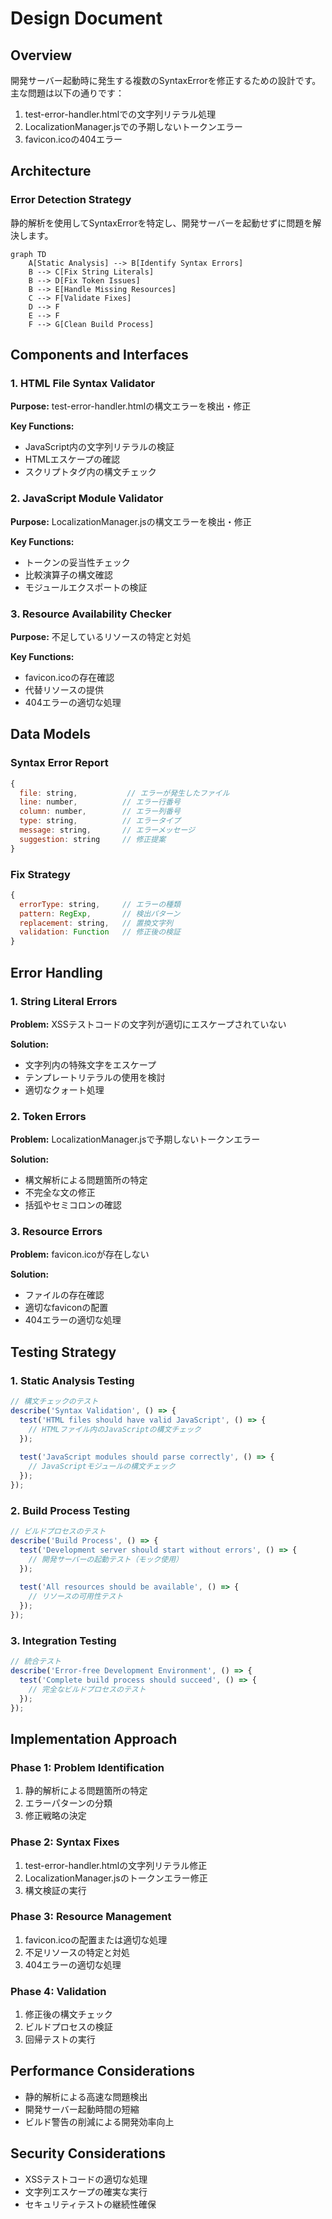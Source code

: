 # Design Document

## Overview

開発サーバー起動時に発生する複数のSyntaxErrorを修正するための設計です。主な問題は以下の通りです：

1. test-error-handler.htmlでの文字列リテラル処理
2. LocalizationManager.jsでの予期しないトークンエラー
3. favicon.icoの404エラー

## Architecture

### Error Detection Strategy

静的解析を使用してSyntaxErrorを特定し、開発サーバーを起動せずに問題を解決します。

```mermaid
graph TD
    A[Static Analysis] --> B[Identify Syntax Errors]
    B --> C[Fix String Literals]
    B --> D[Fix Token Issues]
    B --> E[Handle Missing Resources]
    C --> F[Validate Fixes]
    D --> F
    E --> F
    F --> G[Clean Build Process]
```

## Components and Interfaces

### 1. HTML File Syntax Validator

**Purpose:** test-error-handler.htmlの構文エラーを検出・修正

**Key Functions:**
- JavaScript内の文字列リテラルの検証
- HTMLエスケープの確認
- スクリプトタグ内の構文チェック

### 2. JavaScript Module Validator

**Purpose:** LocalizationManager.jsの構文エラーを検出・修正

**Key Functions:**
- トークンの妥当性チェック
- 比較演算子の構文確認
- モジュールエクスポートの検証

### 3. Resource Availability Checker

**Purpose:** 不足しているリソースの特定と対処

**Key Functions:**
- favicon.icoの存在確認
- 代替リソースの提供
- 404エラーの適切な処理

## Data Models

### Syntax Error Report

```javascript
{
  file: string,           // エラーが発生したファイル
  line: number,          // エラー行番号
  column: number,        // エラー列番号
  type: string,          // エラータイプ
  message: string,       // エラーメッセージ
  suggestion: string     // 修正提案
}
```

### Fix Strategy

```javascript
{
  errorType: string,     // エラーの種類
  pattern: RegExp,       // 検出パターン
  replacement: string,   // 置換文字列
  validation: Function   // 修正後の検証
}
```

## Error Handling

### 1. String Literal Errors

**Problem:** XSSテストコードの文字列が適切にエスケープされていない

**Solution:** 
- 文字列内の特殊文字をエスケープ
- テンプレートリテラルの使用を検討
- 適切なクォート処理

### 2. Token Errors

**Problem:** LocalizationManager.jsで予期しないトークンエラー

**Solution:**
- 構文解析による問題箇所の特定
- 不完全な文の修正
- 括弧やセミコロンの確認

### 3. Resource Errors

**Problem:** favicon.icoが存在しない

**Solution:**
- ファイルの存在確認
- 適切なfaviconの配置
- 404エラーの適切な処理

## Testing Strategy

### 1. Static Analysis Testing

```javascript
// 構文チェックのテスト
describe('Syntax Validation', () => {
  test('HTML files should have valid JavaScript', () => {
    // HTMLファイル内のJavaScriptの構文チェック
  });
  
  test('JavaScript modules should parse correctly', () => {
    // JavaScriptモジュールの構文チェック
  });
});
```

### 2. Build Process Testing

```javascript
// ビルドプロセスのテスト
describe('Build Process', () => {
  test('Development server should start without errors', () => {
    // 開発サーバーの起動テスト（モック使用）
  });
  
  test('All resources should be available', () => {
    // リソースの可用性テスト
  });
});
```

### 3. Integration Testing

```javascript
// 統合テスト
describe('Error-free Development Environment', () => {
  test('Complete build process should succeed', () => {
    // 完全なビルドプロセスのテスト
  });
});
```

## Implementation Approach

### Phase 1: Problem Identification
1. 静的解析による問題箇所の特定
2. エラーパターンの分類
3. 修正戦略の決定

### Phase 2: Syntax Fixes
1. test-error-handler.htmlの文字列リテラル修正
2. LocalizationManager.jsのトークンエラー修正
3. 構文検証の実行

### Phase 3: Resource Management
1. favicon.icoの配置または適切な処理
2. 不足リソースの特定と対処
3. 404エラーの適切な処理

### Phase 4: Validation
1. 修正後の構文チェック
2. ビルドプロセスの検証
3. 回帰テストの実行

## Performance Considerations

- 静的解析による高速な問題検出
- 開発サーバー起動時間の短縮
- ビルド警告の削減による開発効率向上

## Security Considerations

- XSSテストコードの適切な処理
- 文字列エスケープの確実な実行
- セキュリティテストの継続性確保